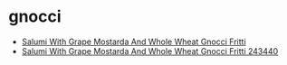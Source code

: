 # gnocci

 * [Salumi With Grape Mostarda And Whole Wheat Gnocci Fritti](../../index/s/salumi-with-grape-mostarda-and-whole-wheat-gnocci-fritti-243440.json)
 * [Salumi With Grape Mostarda And Whole Wheat Gnocci Fritti 243440](../../index/s/salumi-with-grape-mostarda-and-whole-wheat-gnocci-fritti-243440.json)
